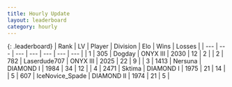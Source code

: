 ```yaml
---
title: Hourly Update
layout: leaderboard
category: hourly
---
```


{: .leaderboard}
| Rank | LV | Player | Division | Elo | Wins | Losses |
| --- | --- | --- | --- | --- | --- | --- |
| <span data-change="0">1</span> | 305 | <span title="ID: 649259">Dogday</span> | ONYX III | <span data-change="0">2030</span> | <span data-change="0">12</span> | <span data-change="0">2</span> |
| <span data-change="0">2</span> | 782 | <span title="ID: 372321">Laserdude707</span> | ONYX III | <span data-change="0">2025</span> | <span data-change="0">22</span> | <span data-change="0">9</span> |
| <span data-change="0">3</span> | 1413 | <span title="ID: 359097">Nersuna</span> | DIAMOND I | <span data-change="0">1984</span> | <span data-change="0">34</span> | <span data-change="0">12</span> |
| <span data-change="0">4</span> | 2471 | <span title="ID: 353063">Sktima</span> | DIAMOND I | <span data-change="0">1975</span> | <span data-change="0">21</span> | <span data-change="0">14</span> |
| <span data-change="0">5</span> | 607 | <span title="ID: 597289">IceNovice_Spade</span> | DIAMOND II | <span data-change="0">1974</span> | <span data-change="0">21</span> | <span data-change="0">5</span> |